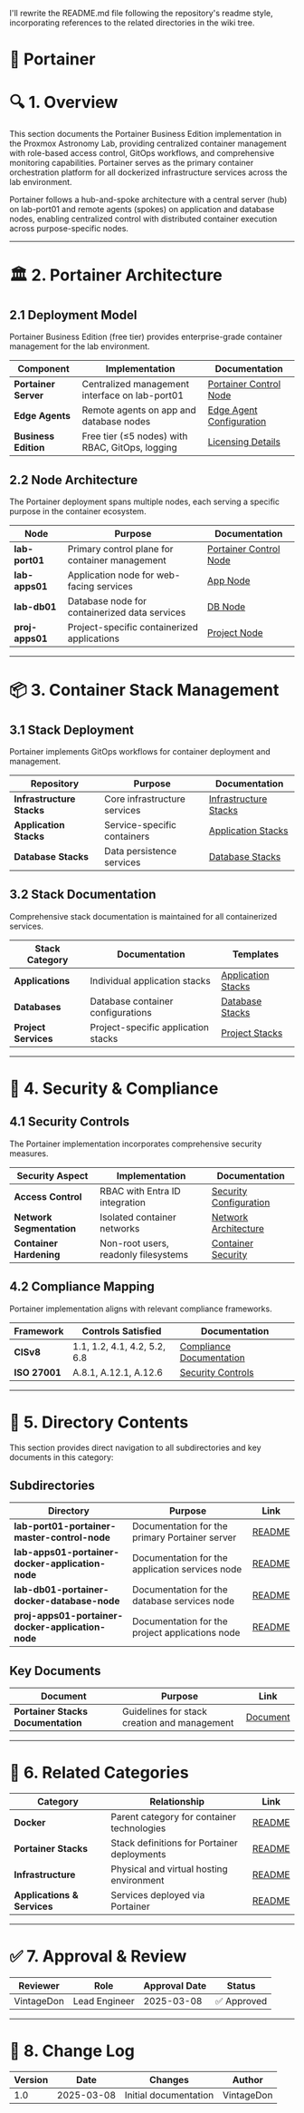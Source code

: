 I'll rewrite the README.md file following the repository's readme style, incorporating references to the related directories in the wiki tree.

# 🐳 **Portainer**

# 🔍 **1. Overview**

This section documents the Portainer Business Edition implementation in the Proxmox Astronomy Lab, providing centralized container management with role-based access control, GitOps workflows, and comprehensive monitoring capabilities. Portainer serves as the primary container orchestration platform for all dockerized infrastructure services across the lab environment.

Portainer follows a hub-and-spoke architecture with a central server (hub) on lab-port01 and remote agents (spokes) on application and database nodes, enabling centralized control with distributed container execution across purpose-specific nodes.

---

# 🏛️ **2. Portainer Architecture**

## **2.1 Deployment Model**

Portainer Business Edition (free tier) provides enterprise-grade container management for the lab environment.

| **Component** | **Implementation** | **Documentation** |
|--------------|-------------------|-------------------|
| **Portainer Server** | Centralized management interface on lab-port01 | [Portainer Control Node](lab-port01-portainer-master-control-node/README.md) |
| **Edge Agents** | Remote agents on app and database nodes | [Edge Agent Configuration](../portainer-stacks/README.md) |
| **Business Edition** | Free tier (≤5 nodes) with RBAC, GitOps, logging | [Licensing Details](lab-port01-portainer-master-control-node/README.md) |

## **2.2 Node Architecture**

The Portainer deployment spans multiple nodes, each serving a specific purpose in the container ecosystem.

| **Node** | **Purpose** | **Documentation** |
|----------|------------|-------------------|
| **lab-port01** | Primary control plane for container management | [Portainer Control Node](lab-port01-portainer-master-control-node/README.md) |
| **lab-apps01** | Application node for web-facing services | [App Node](lab-apps01-portainer-docker-application-node/README.md) |
| **lab-db01** | Database node for containerized data services | [DB Node](lab-db01-portainer-docker-database-node/README.md) |
| **proj-apps01** | Project-specific containerized applications | [Project Node](proj-apps01-portainer-docker-application-node/README.md) |

---

# 📦 **3. Container Stack Management**

## **3.1 Stack Deployment**

Portainer implements GitOps workflows for container deployment and management.

| **Repository** | **Purpose** | **Documentation** |
|---------------|-----------|-------------------|
| **Infrastructure Stacks** | Core infrastructure services | [Infrastructure Stacks](../portainer-stacks/lab-apps01-portainer-docker-application-node/README.md) |
| **Application Stacks** | Service-specific containers | [Application Stacks](../portainer-stacks/lab-apps01-portainer-docker-application-node/README.md) |
| **Database Stacks** | Data persistence services | [Database Stacks](../portainer-stacks/lab-db01-portainer-docker-database-node/README.md) |

## **3.2 Stack Documentation**

Comprehensive stack documentation is maintained for all containerized services.

| **Stack Category** | **Documentation** | **Templates** |
|-------------------|-----------------|---------------|
| **Applications** | Individual application stacks | [Application Stacks](../portainer-stacks/lab-apps01-portainer-docker-application-node/README.md) |
| **Databases** | Database container configurations | [Database Stacks](../portainer-stacks/lab-db01-portainer-docker-database-node/README.md) |
| **Project Services** | Project-specific application stacks | [Project Stacks](../portainer-stacks/proj-apps01-portainer-docker-application-node/README.md) |

---

# 🔐 **4. Security & Compliance**

## **4.1 Security Controls**

The Portainer implementation incorporates comprehensive security measures.

| **Security Aspect** | **Implementation** | **Documentation** |
|--------------------|-------------------|-------------------|
| **Access Control** | RBAC with Entra ID integration | [Security Configuration](lab-port01-portainer-master-control-node/README.md) |
| **Network Segmentation** | Isolated container networks | [Network Architecture](../portainer-stacks/portainer-stacks-lab-documentation-and-style-guide.md) |
| **Container Hardening** | Non-root users, readonly filesystems | [Container Security](../portainer-stacks/portainer-stacks-lab-documentation-and-style-guide.md) |

## **4.2 Compliance Mapping**

Portainer implementation aligns with relevant compliance frameworks.

| **Framework** | **Controls Satisfied** | **Documentation** |
|--------------|----------------------|-------------------|
| **CISv8** | 1.1, 1.2, 4.1, 4.2, 5.2, 6.8 | [Compliance Documentation](lab-port01-portainer-master-control-node/README.md) |
| **ISO 27001** | A.8.1, A.12.1, A.12.6 | [Security Controls](lab-port01-portainer-master-control-node/README.md) |

---

# 📂 **5. Directory Contents**

This section provides direct navigation to all subdirectories and key documents in this category:

## **Subdirectories**

| **Directory** | **Purpose** | **Link** |
|--------------|------------|----------|
| **lab-port01-portainer-master-control-node** | Documentation for the primary Portainer server | [README](lab-port01-portainer-master-control-node/README.md) |
| **lab-apps01-portainer-docker-application-node** | Documentation for the application services node | [README](lab-apps01-portainer-docker-application-node/README.md) |
| **lab-db01-portainer-docker-database-node** | Documentation for the database services node | [README](lab-db01-portainer-docker-database-node/README.md) |
| **proj-apps01-portainer-docker-application-node** | Documentation for the project applications node | [README](proj-apps01-portainer-docker-application-node/README.md) |

## **Key Documents**

| **Document** | **Purpose** | **Link** |
|--------------|------------|----------|
| **Portainer Stacks Documentation** | Guidelines for stack creation and management | [Document](../portainer-stacks/portainer-stacks-lab-documentation-and-style-guide.md) |

---

# 🔄 **6. Related Categories**

| **Category** | **Relationship** | **Link** |
|--------------|----------------|----------|
| **Docker** | Parent category for container technologies | [README](../README.md) |
| **Portainer Stacks** | Stack definitions for Portainer deployments | [README](../portainer-stacks/README.md) |
| **Infrastructure** | Physical and virtual hosting environment | [README](../../infrastructure/README.md) |
| **Applications & Services** | Services deployed via Portainer | [README](../../docs/Applications/README.md) |

---

# ✅ **7. Approval & Review**

| **Reviewer** | **Role** | **Approval Date** | **Status** |
|-------------|---------|------------------|------------|
| VintageDon | Lead Engineer | 2025-03-08 | ✅ Approved |

---

# 📜 **8. Change Log**

| **Version** | **Date** | **Changes** | **Author** |
|------------|---------|-------------|------------|
| 1.0 | 2025-03-08 | Initial documentation | VintageDon |
